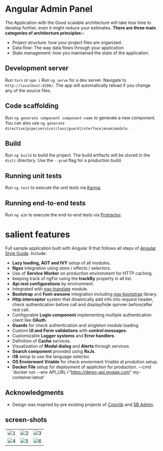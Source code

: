 # Angular Admin Panel

The Application with the Good scalable architecture will take less time to develop further, even it might reduce your estimates.
**There are three main categories of architecture principles:-**

<ul>
<li>
Project structure: how your project files are organized.
</li>
<li>
Data flow: The way data flows through your application
</li>
<li>
State management: how you maintained the state of the application.
</li>
</ul>

## Development server

Run `Yarn` or `npm i`
Run `ng serve` for a dev server. Navigate to `http://localhost:4200/`. The app will automatically reload if you change any of the source files.

## Code scaffolding

Run `ng generate component component-name` to generate a new component. You can also use `ng generate directive|pipe|service|class|guard|interface|enum|module`.

## Build

Run `ng build` to build the project. The build artifacts will be stored in the `dist/` directory. Use the `--prod` flag for a production build.

## Running unit tests

Run `ng test` to execute the unit tests via [Karma](https://karma-runner.github.io).

## Running end-to-end tests

Run `ng e2e` to execute the end-to-end tests via [Protractor](http://www.protractortest.org/).

# salient features

Full sample application built with Angular 9 that follows all steps of [Angular Style Guide](https://angular.io/guide/styleguide). Include:

- **Lazy loading, AOT and IVY** setup of all modules.
- **Ngxs** integration using store / effects / selectors.
- Use of **Service Worker** on production environment for HTTP caching.
- keeping track of _ngFor_ using the **trackBy** property in all list.
- **Api rest configurations** by environment.
- Integrated with [ngx-translate](http://www.ngx-translate.com/) module.
- **Bootstrap** and **Font-awsone** integration including [ngx-bootstrap](https://valor-software.com/ngx-bootstrap/#/) library.
- **Http interceptor** system that dinamically add info into request header, check authentication before call and display/hide spinner before/after rest call.
- Configurable **Login component** implementing multiple authentication client like **OAuth**.
- **Guards** for check authentication and singleton module loading.
- Custom **UI and Form validations** with **control messages**.
- Customizable **Logger systems** and **Error handlers**.
- Definition of **Cache** services.
- Visualization of **Modal dialog** and **Alerts** through services.
- **Search component** provided using **RxJs**.
- **i18** setup to use the language selector.
- **OS Envierment Vriable** for check envierment Vriable at prodution setup.
- **Docker File** setup for deployment of appliction for production.
  --cmd 'docker run --env API_URL="https://demo-api.myapp.com" my-container:latest'

## Acknowledgments

- Design was inspired by pre existing projects of [Colorlib](https://colorlib.com) and [SB Admin](http://startbootstrap.com/templates/sb-admin/).

## screen-shots

<table>
<tr>
<td><img src="https://github.com/sjain2393/Angular-Admin-Template/blob/main/screen-shot/1.png"  alt="1"></td>
<td><img src="https://github.com/sjain2393/Angular-Admin-Template/blob/main/screen-shot/2.png"  alt="2"></td>
<td><img src="https://github.com/sjain2393/Angular-Admin-Template/blob/main/screen-shot/3.png" alt="3"></td>
</tr>
<tr>
<td><img src="https://github.com/sjain2393/Angular-Admin-Template/blob/main/screen-shot/4.png" alt="4"></td>
<td><img src="https://github.com/sjain2393/Angular-Admin-Template/blob/main/screen-shot/5.png"  alt="5"></td>
<td><img src="https://github.com/sjain2393/Angular-Admin-Template/blob/main/screen-shot/6.png"  alt="6"></td>
</tr>
</table>

